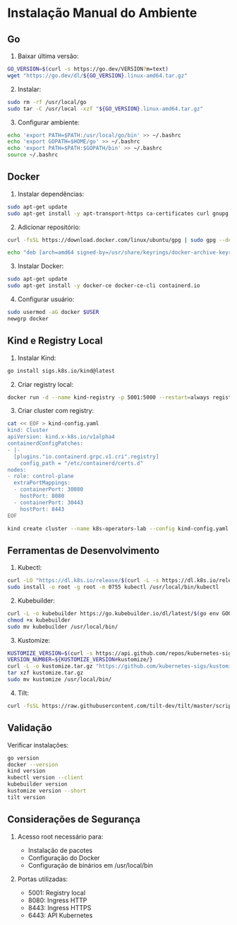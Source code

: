 # Instalação Manual do Ambiente

## Go

1. Baixar última versão:

```bash
GO_VERSION=$(curl -s https://go.dev/VERSION?m=text)
wget "https://go.dev/dl/${GO_VERSION}.linux-amd64.tar.gz"
```

2. Instalar:

```bash
sudo rm -rf /usr/local/go
sudo tar -C /usr/local -xzf "${GO_VERSION}.linux-amd64.tar.gz"
```

3. Configurar ambiente:

```bash
echo 'export PATH=$PATH:/usr/local/go/bin' >> ~/.bashrc
echo 'export GOPATH=$HOME/go' >> ~/.bashrc
echo 'export PATH=$PATH:$GOPATH/bin' >> ~/.bashrc
source ~/.bashrc
```

## Docker

1. Instalar dependências:

```bash
sudo apt-get update
sudo apt-get install -y apt-transport-https ca-certificates curl gnupg lsb-release
```

2. Adicionar repositório:

```bash
curl -fsSL https://download.docker.com/linux/ubuntu/gpg | sudo gpg --dearmor -o /usr/share/keyrings/docker-archive-keyring.gpg

echo "deb [arch=amd64 signed-by=/usr/share/keyrings/docker-archive-keyring.gpg] https://download.docker.com/linux/ubuntu $(lsb_release -cs) stable" | sudo tee /etc/apt/sources.list.d/docker.list
```

3. Instalar Docker:

```bash
sudo apt-get update
sudo apt-get install -y docker-ce docker-ce-cli containerd.io
```

4. Configurar usuário:

```bash
sudo usermod -aG docker $USER
newgrp docker
```

## Kind e Registry Local

1. Instalar Kind:

```bash
go install sigs.k8s.io/kind@latest
```

2. Criar registry local:

```bash
docker run -d --name kind-registry -p 5001:5000 --restart=always registry:2
```

3. Criar cluster com registry:

```bash
cat << EOF > kind-config.yaml
kind: Cluster
apiVersion: kind.x-k8s.io/v1alpha4
containerdConfigPatches:
- |-
  [plugins."io.containerd.grpc.v1.cri".registry]
    config_path = "/etc/containerd/certs.d"
nodes:
- role: control-plane
  extraPortMappings:
  - containerPort: 30080
    hostPort: 8080
  - containerPort: 30443
    hostPort: 8443
EOF

kind create cluster --name k8s-operators-lab --config kind-config.yaml
```

## Ferramentas de Desenvolvimento

1. Kubectl:

```bash
curl -LO "https://dl.k8s.io/release/$(curl -L -s https://dl.k8s.io/release/stable.txt)/bin/linux/amd64/kubectl"
sudo install -o root -g root -m 0755 kubectl /usr/local/bin/kubectl
```

2. Kubebuilder:

```bash
curl -L -o kubebuilder https://go.kubebuilder.io/dl/latest/$(go env GOOS)/$(go env GOARCH)
chmod +x kubebuilder
sudo mv kubebuilder /usr/local/bin/
```

3. Kustomize:

```bash
KUSTOMIZE_VERSION=$(curl -s https://api.github.com/repos/kubernetes-sigs/kustomize/releases/latest | jq -r .tag_name)
VERSION_NUMBER=${KUSTOMIZE_VERSION#kustomize/}
curl -L -o kustomize.tar.gz "https://github.com/kubernetes-sigs/kustomize/releases/download/kustomize%2F${VERSION_NUMBER}/kustomize_${VERSION_NUMBER}_linux_amd64.tar.gz"
tar xzf kustomize.tar.gz
sudo mv kustomize /usr/local/bin/
```

4. Tilt:

```bash
curl -fsSL https://raw.githubusercontent.com/tilt-dev/tilt/master/scripts/install.sh | bash
```

## Validação

Verificar instalações:

```bash
go version
docker --version
kind version
kubectl version --client
kubebuilder version
kustomize version --short
tilt version
```

## Considerações de Segurança

1. Acesso root necessário para:
   - Instalação de pacotes
   - Configuração do Docker
   - Configuração de binários em /usr/local/bin

2. Portas utilizadas:
   - 5001: Registry local
   - 8080: Ingress HTTP
   - 8443: Ingress HTTPS
   - 6443: API Kubernetes
